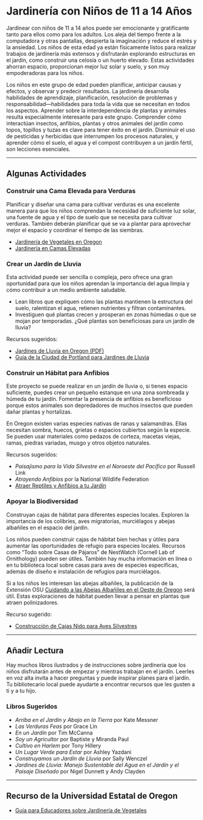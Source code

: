 # Jardinería con Niños de 11 a 14 Años

Jardinear con niños de 11 a 14 años puede ser emocionante y gratificante tanto para ellos como para los adultos. Los aleja del tiempo frente a la computadora y otras pantallas, despierta la imaginación y reduce el estrés y la ansiedad. Los niños de esta edad ya están físicamente listos para realizar trabajos de jardinería más extensos y disfrutarán explorando estructuras en el jardín, como construir una celosía o un huerto elevado. Estas actividades ahorran espacio, proporcionan mejor luz solar y suelo, y son muy empoderadoras para los niños.

Los niños en este grupo de edad pueden planificar, anticipar causas y efectos, y observar y predecir resultados. La jardinería desarrolla habilidades de aprendizaje, planificación, resolución de problemas y responsabilidad—habilidades para toda la vida que se necesitan en todos los aspectos. Aprender sobre la interdependencia de plantas y animales resulta especialmente interesante para este grupo. Comprender cómo interactúan insectos, anfibios, plantas y otros animales del jardín como topos, topillos y tuzas es clave para tener éxito en el jardín. Disminuir el uso de pesticidas y herbicidas que interrumpen los procesos naturales, y aprender cómo el suelo, el agua y el compost contribuyen a un jardín fértil, son lecciones esenciales.

---

## Algunas Actividades

### Construir una Cama Elevada para Verduras

Planificar y diseñar una cama para cultivar verduras es una excelente manera para que los niños comprendan la necesidad de suficiente luz solar, una fuente de agua y el tipo de suelo que se necesita para cultivar verduras. También deberán planificar qué se va a plantar para aprovechar mejor el espacio y coordinar el tiempo de las siembras.

- [Jardinería de Vegetales en Oregon](https://catalog.extension.oregonstate.edu/sites/catalog/files/project/pdf/ec871.pdf)
- [Jardinería en Camas Elevadas](https://catalog.extension.oregonstate.edu/fs270)

### Crear un Jardín de Lluvia

Esta actividad puede ser sencilla o compleja, pero ofrece una gran oportunidad para que los niños aprendan la importancia del agua limpia y cómo contribuir a un medio ambiente saludable.

- Lean libros que expliquen cómo las plantas mantienen la estructura del suelo, ralentizan el agua, retienen nutrientes y filtran contaminantes.
- Investiguen qué plantas crecen y prosperan en zonas húmedas o que se mojan por temporadas. ¿Qué plantas son beneficiosas para un jardín de lluvia?

Recursos sugeridos:
- [Jardines de Lluvia en Oregon (PDF)](https://seagrant.oregonstate.edu/sgpubs/oregon-rain-garden-guide)
- [Guía de la Ciudad de Portland para Jardines de Lluvia](https://www.portlandoregon.gov/bes/article/188636)

### Construir un Hábitat para Anfibios

Este proyecto se puede realizar en un jardín de lluvia o, si tienes espacio suficiente, puedes crear un pequeño estanque en una zona sombreada y húmeda de tu jardín. Fomentar la presencia de anfibios es beneficioso porque estos animales son depredadores de muchos insectos que pueden dañar plantas y hortalizas.

En Oregon existen varias especies nativas de ranas y salamandras. Ellas necesitan sombra, huecos, grietas o espacios cubiertos según la especie. Se pueden usar materiales como pedazos de corteza, macetas viejas, ramas, piedras variadas, musgo y otros objetos naturales.

Recursos sugeridos:
- *Paisajismo para la Vida Silvestre en el Noroeste del Pacífico* por Russell Link
- *Atrayendo Anfibios* por la National Wildlife Federation
- [Atraer Reptiles y Anfibios a tu Jardín](https://www.google.com/search?q=why+are+amphibians+beneficial+to+the+garden+in+oregon%3Aedu)

### Apoyar la Biodiversidad

Construyan cajas de hábitat para diferentes especies locales. Exploren la importancia de los colibríes, aves migratorias, murciélagos y abejas albañiles en el espacio del jardín.

Los niños pueden construir cajas de hábitat bien hechas y útiles para aumentar las oportunidades de refugio para especies locales. Recursos como “Todo sobre Casas de Pájaros” de NestWatch (Cornell Lab of Ornithology) pueden ser útiles. También hay mucha información en línea o en tu biblioteca local sobre casas para aves de especies específicas, además de diseño e instalación de refugios para murciélagos.

Si a los niños les interesan las abejas albañiles, la publicación de la Extensión OSU [Cuidando a las Abejas Albañiles en el Oeste de Oregon](https://catalog.extension.oregonstate.edu/em9130) será útil. Estas exploraciones de hábitat pueden llevar a pensar en plantas que atraen polinizadores.

Recurso sugerido:
- [Construcción de Cajas Nido para Aves Silvestres](https://catalog.extension.oregonstate.edu/ec1556)

---

## Añadir Lectura

Hay muchos libros ilustrados y de instrucciones sobre jardinería que los niños disfrutarán antes de empezar y mientras trabajan en el jardín. Leerles en voz alta invita a hacer preguntas y puede inspirar planes para el jardín. Tu bibliotecario local puede ayudarte a encontrar recursos que les gusten a ti y a tu hijo.

### Libros Sugeridos

- *Arriba en el Jardín y Abajo en la Tierra* por Kate Messner
- *Las Verduras Feas* por Grace Lin
- *En un Jardín* por Tim McCanna
- *Soy un Agricultor* por Baptiste y Miranda Paul
- *Cultivo en Harlem* por Tony Hillery
- *Un Lugar Verde para Estar* por Ashley Yazdani
- *Construyamos un Jardín de Lluvia* por Sally Wenczel
- *Jardines de Lluvia: Manejo Sustentable del Agua en el Jardín y el Paisaje Diseñado* por Nigel Dunnett y Andy Clayden

---

## Recurso de la Universidad Estatal de Oregon

- [Guía para Educadores sobre Jardinería de Vegetales](https://catalog.extension.oregonstate.edu/em9032)
